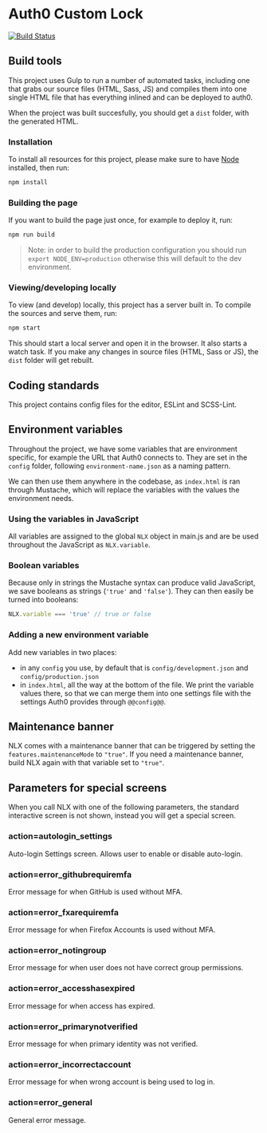 # Auth0 Custom Lock

[![Build Status](https://travis-ci.org/mozilla-iam/auth0-custom-lock.svg?branch=master)](https://travis-ci.org/mozilla-iam/auth0-custom-lock)

## Build tools

This project uses Gulp to run a number of automated tasks, including one that grabs our source files (HTML, Sass, JS) and compiles them into one single HTML file that has everything inlined and can be deployed to auth0.

When the project was built succesfully, you should get a `dist` folder, with the generated HTML.

### Installation

To install all resources for this project, please make sure to have [Node](https://nodejs.org/) installed, then run:

```bash
npm install
```

### Building the page

If you want to build the page just once, for example to deploy it, run:

```bash
npm run build
```

> Note: in order to build the production configuration you should run `export NODE_ENV=production` otherwise this will default to the dev environment.

### Viewing/developing locally

To view (and develop) locally, this project has a server built in. To compile the sources and serve them, run:

```bash
npm start
```

This should start a local server and open it in the browser. It also starts a watch task. If you make any changes in source files (HTML, Sass or JS), the `dist` folder will get rebuilt.

## Coding standards

This project contains config files for the editor, ESLint and SCSS-Lint.

## Environment variables

Throughout the project, we have some variables that are environment specific, for example the URL that Auth0 connects to. They are set in the `config` folder, following `environment-name.json` as a naming pattern.

We can then use them anywhere in the codebase, as `index.html` is ran through Mustache, which will replace the variables with the values the environment needs.

### Using the variables in JavaScript

All variables are assigned to the global `NLX` object in main.js and are be used throughout the JavaScript as `NLX.variable`.

### Boolean variables

Because only in strings the Mustache syntax can produce valid JavaScript, we save booleans as strings (`'true'` and `'false'`). They can then easily be turned into booleans:

```js
NLX.variable === 'true' // true or false
```

### Adding a new environment variable

Add new variables in two places:

* in any `config` you use, by default that is `config/development.json` and `config/production.json`
* in `index.html`, all the way at the bottom of the file. We print the variable values there, so that we can merge them into one settings file with the settings Auth0 provides through `@@config@@`.

## Maintenance banner

NLX comes with a maintenance banner that can be triggered by setting the `features.maintenanceMode` to `"true"`. If you need a maintenance banner, build NLX again with that variable set to `"true"`.

## Parameters for special screens

When you call NLX with one of the following parameters, the standard interactive screen is not shown, instead you will get a special screen.

### action=autologin_settings

Auto-login Settings screen. Allows user to enable or disable auto-login.

### action=error_githubrequiremfa

Error message for when GitHub is used without MFA.

### action=error_fxarequiremfa

Error message for when Firefox Accounts is used without MFA.

### action=error_notingroup

Error message for when user does not have correct group permissions.

### action=error_accesshasexpired

Error message for when access has expired.

### action=error_primarynotverified

Error message for when primary identity was not verified.

### action=error_incorrectaccount

Error message for when wrong account is being used to log in.

### action=error_general

General error message.
